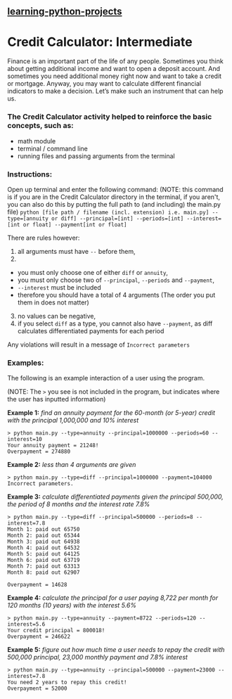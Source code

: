## [learning-python-projects](https://github.com/marco-fiumara/learning-python-projects)

# Credit Calculator: Intermediate

Finance is an important part of the life of any people. Sometimes you think about getting additional income and want to open a deposit account. And sometimes you need additional money right now and want to take a credit or mortgage. Anyway, you may want to calculate different financial indicators to make a decision. Let’s make such an instrument that can help us.

### The Credit Calculator activity helped to reinforce the basic concepts, such as:

- math module
- terminal / command line
- running files and passing arguments from the terminal

### Instructions:

Open up terminal and enter the following command:
(NOTE: this command is if you are in the Credit Calculator directory in the terminal, if you aren't, you can also do this by putting the full path to (and including) the main.py file)
`python [file path / filename (incl. extension) i.e. main.py] --type=[annuity or diff] --principal=[int] --periods=[int] --interest=[int or float] --payment[int or float]`

There are rules however:

1. all arguments must have `--` before them,
2.

- you must only choose one of either `diff` or `annuity`,
- you must only choose two of `--principal`, `--periods` and `--payment`,
- `--interest` must be included
- therefore you should have a total of 4 arguments (The order you put them in does not matter)

3. no values can be negative,
4. if you select `diff` as a type, you cannot also have `--payment`, as diff calculates differentiated payments for each period

Any violations will result in a message of `Incorrect parameters`

### Examples:

The following is an example interaction of a user using the program.

(NOTE: The `>` you see is not included in the program, but indicates where the user has inputted information)

**Example 1:** _find an annuity payment for the 60-month (or 5-year) credit with the principal 1,000,000 and 10% interest_

```
> python main.py --type=annuity --principal=1000000 --periods=60 --interest=10
Your annuity payment = 21248!
Overpayment = 274880
```

**Example 2:** _less than 4 arguments are given_

```
> python main.py --type=diff --principal=1000000 --payment=104000
Incorrect parameters.
```

**Example 3:** _calculate differentiated payments given the principal 500,000, the period of 8 months and the interest rate 7.8%_

```
> python main.py --type=diff --principal=500000 --periods=8 --interest=7.8
Month 1: paid out 65750
Month 2: paid out 65344
Month 3: paid out 64938
Month 4: paid out 64532
Month 5: paid out 64125
Month 6: paid out 63719
Month 7: paid out 63313
Month 8: paid out 62907

Overpayment = 14628
```

**Example 4:** _calculate the principal for a user paying 8,722 per month for 120 months (10 years) with the interest 5.6%_

```
> python main.py --type=annuity --payment=8722 --periods=120 --interest=5.6
Your credit principal = 800018!
Overpayment = 246622
```

**Example 5:** _figure out how much time a user needs to repay the credit with 500,000 principal, 23,000 monthly payment and 7.8% interest_

```
> python main.py --type=annuity --principal=500000 --payment=23000 --interest=7.8
You need 2 years to repay this credit!
Overpayment = 52000
```
